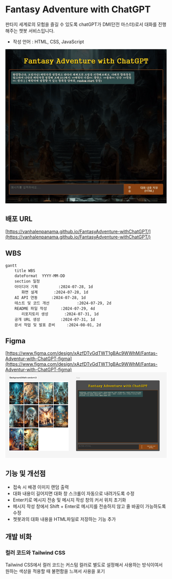 # Fantasy Adventure with ChatGPT
판타지 세계로의 모험을 즐길 수 있도록 chatGPT가 DM(던전 마스터)로서 대화를 진행해주는 챗봇 서비스입니다.
- 작성 언어 : HTML, CSS, JavaScript

![demo](./img/demo.gif)


## 배포 URL
[https://vanhalenpanama.github.io/FantasyAdventure-withChatGPT/](https://vanhalenpanama.github.io/FantasyAdventure-withChatGPT/)


## WBS
```mermaid
gantt
    title WBS
    dateFormat  YYYY-MM-DD
    section 일정
    아이디어 기획         :2024-07-28, 1d
       화면 설계       :2024-07-28, 1d
    AI API 연동      :2024-07-28, 1d
    테스트 및 코드 개선            :2024-07-29, 2d
    README 파일 작성      :2024-07-29, 4d
       리포지토리 생성       :2024-07-31, 1d
    공개 URL 생성         :2024-07-31, 1d
    문서 작업 및 발표 준비     :2024-08-01, 2d
```


## Figma
[https://www.figma.com/design/xAzfDTvGdTWT1gBAc9WWhM/Fantas-Adventur-with-ChatGPT-figma](https://www.figma.com/design/xAzfDTvGdTWT1gBAc9WWhM/Fantas-Adventur-with-ChatGPT-figma)
![design](./img/design.png)



## 기능 및 개선점
- 접속 시 배경 이미지 랜덤 출력
- 대화 내용이 길어지면 대화 창 스크롤이 자동으로 내려가도록 수정
- Enter키로 메시지 전송 및 메시지 작성 창의 커서 위치 초기화
- 메시지 작성 창에서 Shift + Enter로 메시지를 전송하지 않고 줄 바꿈이 가능하도록 수정
- 쳇봇과의 대화 내용을 HTML파일로 저장하는 기능 추가


## 개발 비화
### 컬러 코드와 Tailwind CSS 
Tailwind CSS에서 컬러 코드는 커스텀 컬러로 별도로 설정해서 사용하는 방식이여서 원하는 색상을 적용할 때 불편함을 느껴서 사용을 포기

